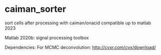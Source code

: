 # caiman_sorter
sort cells after processing with caiman/onacid
compatible up to matlab 2023

Matlab 2020b:
	signal processing toolbox

Dependencies:
  For MCMC deconvolution:
    http://cvxr.com/cvx/download/
